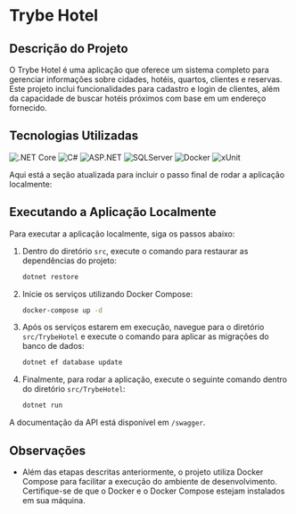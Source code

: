 # Trybe Hotel

## Descrição do Projeto

O Trybe Hotel é uma aplicação que oferece um sistema completo para gerenciar informações sobre cidades, hotéis, quartos, clientes e reservas. Este projeto inclui funcionalidades para cadastro e login de clientes, além da capacidade de buscar hotéis próximos com base em um endereço fornecido.

## Tecnologias Utilizadas

![.NET Core](https://img.shields.io/badge/.NET%20Core-512BD4?style=for-the-badge&logo=.net&logoColor=white)
![C#](https://img.shields.io/badge/C%23-239120?style=for-the-badge&logo=csharp&logoColor=white)
![ASP.NET](https://img.shields.io/badge/ASP.NET-512BD4?style=for-the-badge&logo=.net&logoColor=white)
![SQLServer](https://img.shields.io/badge/SQLServer-CC2927?style=for-the-badge&logo=microsoft-sql-server&logoColor=white)
![Docker](https://img.shields.io/badge/Docker-2496ED?style=for-the-badge&logo=docker&logoColor=white)
![xUnit](https://img.shields.io/badge/xUnit-512BD4?style=for-the-badge&logo=xunit&logoColor=white)

Aqui está a seção atualizada para incluir o passo final de rodar a aplicação localmente:

## Executando a Aplicação Localmente

Para executar a aplicação localmente, siga os passos abaixo:

1. Dentro do diretório `src`, execute o comando para restaurar as dependências do projeto:

   ```bash
   dotnet restore
   ```

2. Inicie os serviços utilizando Docker Compose:

   ```bash
   docker-compose up -d
   ```

3. Após os serviços estarem em execução, navegue para o diretório `src/TrybeHotel` e execute o comando para aplicar as migrações do banco de dados:

   ```bash
   dotnet ef database update
   ```

4. Finalmente, para rodar a aplicação, execute o seguinte comando dentro do diretório `src/TrybeHotel`:

   ```bash
   dotnet run
   ```

A documentação da API está disponível em `/swagger`.

## Observações

- Além das etapas descritas anteriormente, o projeto utiliza Docker Compose para facilitar a execução do ambiente de desenvolvimento. Certifique-se de que o Docker e o Docker Compose estejam instalados em sua máquina.